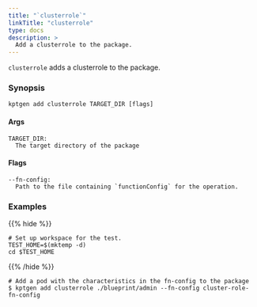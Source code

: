 ```yaml
---
title: "`clusterrole`"
linkTitle: "clusterrole"
type: docs
description: >
  Add a clusterrole to the package.
---
```


<!--mdtogo:Short
    Add a pod to the package.
-->

`clusterrole` adds a clusterrole to the package.

### Synopsis

<!--mdtogo:Long-->

```
kptgen add clusterrole TARGET_DIR [flags]
```

#### Args

```
TARGET_DIR:
  The target directory of the package
```

#### Flags

```
--fn-config:
  Path to the file containing `functionConfig` for the operation.
```

<!--mdtogo-->

### Examples

{{% hide %}}

<!-- @makeWorkplace @verifyExamples-->

```
# Set up workspace for the test.
TEST_HOME=$(mktemp -d)
cd $TEST_HOME
```

{{% /hide %}}

<!--mdtogo:Examples-->

<!-- @ @verifyStaleExamples-->

```shell
# Add a pod with the characteristics in the fn-config to the package
$ kptgen add clusterrole ./blueprint/admin --fn-config cluster-role-fn-config
```

<!--mdtogo-->
